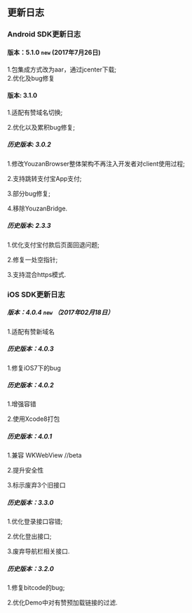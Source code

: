 ## 更新日志

### Android SDK更新日志
#### 版本：5.1.0 `new` (2017年7月26日)

1.包集成方式改为aar，通过jcenter下载;   
2.优化及bug修复

#### 版本: 3.1.0 

1.适配有赞域名切换;

2.优化以及累积bug修复;

##### 历史版本: 3.0.2

1.修改YouzanBrowser整体架构不再注入开发者对client使用过程;

2.支持跳转支付宝App支付;

3.部分bug修复;

4.移除YouzanBridge.

##### 历史版本: 2.3.3

1.优化支付宝付款后页面回退问题;

2.修复一处空指针;

3.支持混合https模式.


### iOS SDK更新日志
##### 版本：4.0.4 `new` （2017年02月18日）

1.适配有赞新域名

##### 历史版本：4.0.3

1.修复iOS7下的bug

##### 历史版本：4.0.2

1.增强容错

2.使用Xcode8打包

##### 历史版本：4.0.1

1.兼容 WKWebView //beta

2.提升安全性

3.标示废弃3个旧接口

##### 历史版本：3.3.0

1.优化登录接口容错;

2.优化登出接口;

3.废弃导航栏相关接口.

##### 历史版本：3.2.0

1.修复bitcode的bug;

2.优化Demo中对有赞预加载链接的过滤.